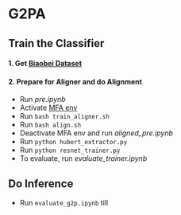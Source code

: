 # G2PA

## Train the Classifier

#### 1. Get [Biaobei Dataset](https://www.data-baker.com/open_source.html)

#### 2. Prepare for Aligner and do Alignment

- Run *pre.ipynb*
- Activate [MFA env](https://montreal-forced-aligner.readthedocs.io/en/latest/installation.html)
- Run `bash train_aligner.sh`
- Run `bash align.sh`
- Deactivate MFA env and run *aligned_pre.ipynb*
- Run `python hubert_extractor.py`
- Run `python resnet_trainer.py`
- To evaluate, run *evaluate_trainer.ipynb*


## Do Inference

- Run `evaluate_g2p.ipynb` till 